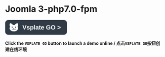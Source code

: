 # Joomla 3-php7.0-fpm

<a href="https://www.vsplate.com/?docker-compose=https://github.com/vsplate/dcenvs/joomla/3-php7.0-fpm"><img alt="VSPLATE GO" src="https://raw.githubusercontent.com/vsplate/images/master/vsgo_btn.png" width="200px"></a>

**Click the `VSPLATE GO` button to launch a demo online / 点击`VSPLATE GO`按钮创建在线环境**